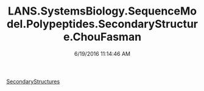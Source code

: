 ﻿---
title: LANS.SystemsBiology.SequenceModel.Polypeptides.SecondaryStructure.ChouFasman
date: 6/19/2016 11:14:46 AM
---

[SecondaryStructures](T-LANS.SystemsBiology.SequenceModel.Polypeptides.SecondaryStructure.ChouFasman.SecondaryStructures.html)
